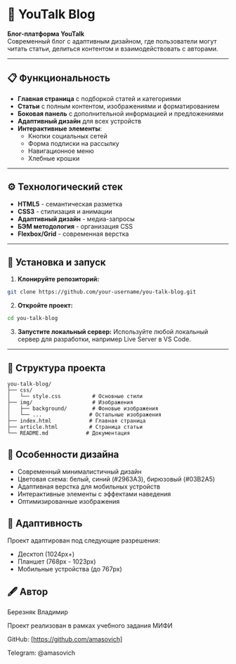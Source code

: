 # 🎯 YouTalk Blog

**Блог-платформа YouTalk**  
Современный блог с адаптивным дизайном, где пользователи могут читать статьи, делиться контентом и взаимодействовать с авторами.

---

## 📋 Функциональность

* **Главная страница** с подборкой статей и категориями
* **Статьи** с полным контентом, изображениями и форматированием
* **Боковая панель** с дополнительной информацией и предложениями
* **Адаптивный дизайн** для всех устройств
* **Интерактивные элементы**:
  * Кнопки социальных сетей
  * Форма подписки на рассылку
  * Навигационное меню
  * Хлебные крошки

---

## ⚙️ Технологический стек

* **HTML5** - семантическая разметка
* **CSS3** - стилизация и анимации
* **Адаптивный дизайн** - медиа-запросы
* **БЭМ методология** - организация CSS
* **Flexbox/Grid** - современная верстка

---

## 🚀 Установка и запуск

1. **Клонируйте репозиторий:**
```bash
git clone https://github.com/your-username/you-talk-blog.git
```

2. **Откройте проект:**
```bash
cd you-talk-blog
```

3. **Запустите локальный сервер:**
Используйте любой локальный сервер для разработки, например Live Server в VS Code.

---

## 📂 Структура проекта

```
you-talk-blog/
├── css/
│   └── style.css          # Основные стили
├── img/                   # Изображения
│   ├── background/        # Фоновые изображения
│   └── ...               # Остальные изображения
├── index.html            # Главная страница
├── article.html          # Страница статьи
└── README.md            # Документация
```

## 🎨 Особенности дизайна

* Современный минималистичный дизайн
* Цветовая схема: белый, синий (#2963A3), бирюзовый (#03B2A5)
* Адаптивная верстка для мобильных устройств
* Интерактивные элементы с эффектами наведения
* Оптимизированные изображения

## 📱 Адаптивность

Проект адаптирован под следующие разрешения:
* Десктоп (1024px+)
* Планшет (768px - 1023px)
* Мобильные устройства (до 767px)

## 🖋 Автор

Березняк Владимир

Проект реализован в рамках учебного задания МИФИ

GitHub: [https://github.com/amasovich]

Telegram: @amasovich